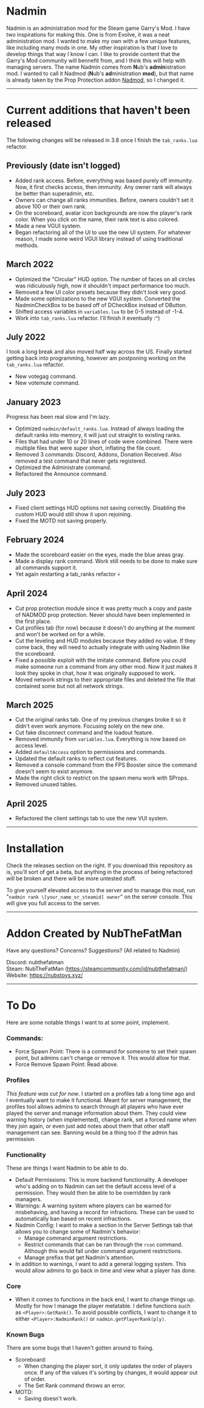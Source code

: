 # Nadmin
Nadmin is an administration mod for the Steam game Garry's Mod. I have two inspirations for making this. One is from Evolve, it was a neat administration mod. I wanted to make my own with a few unique features, like including many mods in one. My other inspiration is that I love to develop things that way I know I can. I like to provide content that the Garry's Mod community will bennefit from, and I think this will help with managing servers. The name Nadmin comes from **N**ub's **admin**istration mod. I wanted to call it Nadmod (**N**ub's **ad**ministration **mod**), but that name is already taken by the Prop Protection addon [Nadmod](https://github.com/Nebual/NadmodPP), so I changed it.

- - - - 

# Current additions that haven't been released
The following changes will be released in 3.8 once I finish the `tab_ranks.lua` refactor.

## Previously (date isn't logged)
- Added rank access. Before, everything was based purely off immunity. Now, it first checks access, then immunity. Any owner rank will always be better than superadmin, etc. 
- Owners can change all ranks immunities. Before, owners couldn't set it above 100 or their own rank.
- On the scoreboard, avatar icon backgrounds are now the player's rank color. When you click on the name, their rank text is also colored.
- Made a new VGUI system.
- Began refactoring all of the UI to use the new UI system. For whatever reason, I made some weird VGUI library instead of using traditional methods.

## March 2022
- Optimized the "Circular" HUD option. The number of faces on all circles was ridiculously high, now it shouldn't impact performance too much.
- Removed a few UI color presets because they didn't look very good.
- Made some optimizations to the new VGUI system. Converted the NadminCheckBox to be based off of DCheckBox instead of DButton.
- Shifted access variables in `variables.lua` to be 0-5 instead of -1-4.
- Work into `tab_ranks.lua` refactor. I'll finish it eventually :^)

## July 2022
I took a long break and also moved half way across the US. Finally started getting back into programming, however am postponing working on the `tab_ranks.lua` refactor.
- New votegag command. 
- New votemute command. 

## January 2023
Progress has been real slow and I'm lazy.
- Optimized `nadmin/default_ranks.lua`. Instead of always loading the default ranks into memory, it will just cut straight to existing ranks.
- Files that had under 10 or 20 lines of code were combined. There were multiple files that were super short, inflating the file count.
- Removed 3 commands: Discord, Addons, Donation Received. Also removed a test command that never gets registered.
- Optimized the Administrate command.
- Refactored the Announce command.

## July 2023
- Fixed client settings HUD options not saving correctly. Disabling the custom HUD would still show it upon rejoining.
- Fixed the MOTD not saving properly.

## February 2024
- Made the scoreboard easier on the eyes, made the blue areas gray.
- Made a display rank command. Work still needs to be done to make sure all commands support it.
- Yet again restarting a tab_ranks refactor 💀

## April 2024
- Cut prop protection module since it was pretty much a copy and paste of NADMOD prop protection. Never should have been implemented in the first place.
- Cut profiles tab (for now) because it doesn't do anything at the moment and won't be worked on for a while.
- Cut the leveling and HUD modules because they added no value. If they come back, they will need to actually integrate with using Nadmin like the scoreboard.
- Fixed a possible exploit with the imitate command. Before you could make someone run a command from any other mod. Now it just makes it look they spoke in chat, how it was originally supposed to work.
- Moved network strings to their appropriate files and deleted the file that contained some but not all network strings.

## March 2025
- Cut the original ranks tab. One of my previous changes broke it so it didn't even work anymore. Focusing solely on the new one.
- Cut fake disconnect command and the loadout feature.
- Removed immunity from `variables.lua`. Everything is now based on access level.
- Added `defaultAccess` option to permissions and commands.
- Updated the default ranks to reflect cut features.
- Removed a console command from the FPS Booster since the command doesn't seem to exist anymore.
- Made the right click to restrict on the spawn menu work with SProps.
- Removed unused tables.

## April 2025
- Refactored the client settings tab to use the new VUI system.

- - - -

# Installation
Check the releases section on the right. If you download this repository as is, you'll sort of get a beta, but anything in the process of being refactored will be broken and there will be more untested stuff.

To give yourself elevated access to the server and to manage this mod, run "`nadmin rank \[your_name_or_steamid] owner`" on the server console. This will give you full access to the server. 

- - - -

# Addon Created by NubTheFatMan
Have any questions? Concerns? Suggestions? (All related to Nadmin)

Discord: nubthefatman\
Steam: NubTheFatMan (https://steamcommunity.com/id/nubthefatman/) \
Website: https://nubstoys.xyz/

- - - -

# To Do
Here are some notable things I want to at some point, implement.

### Commands:
- Force Spawn Point: There is a command for someone to set their spawn point, but admins can't change or remove it. This would allow for that.
- Force Remove Spawn Point: Read above.

### Profiles
*This feature was cut for now*. I started on a profiles tab a long time ago and I eventually want to make it functional. Meant for server management, the profiles tool allows admins to search through all players who have ever played the server and manage information about them. They could view warning history (when implemented), change rank, set a forced name when they join again, or even just add notes about them that other staff management can see. Banning would be a thing too if the admin has permission.

### Functionality
These are things I want Nadmin to be able to do.
- Default Permissions: This is more backend functionality. A developer who's adding on to Nadmin can set the default access level of a permission. They would then be able to be overridden by rank managers.
- Warnings: A warning system where players can be warned for misbehaving, and having a record for infractions. These can be used to automatically ban based on recent infractions.
- Nadmin Config: I want to make a section in the Server Settings tab that allows you to change some of Nadmin's behavior:
    - Manage command argument restrictions.
    - Restrict commands that can be ran through the `rcon` command. Although this would fall under command argument restrictions.
    - Manage prefixs that get Nadmin's attention.
- In addition to warnings, I want to add a general logging system. This would allow admins to go back in time and view what a player has done.

### Core
- When it comes to functions in the back end, I want to change things up. Mostly for how I manage the player metatable. I define functions such as `<Player>:GetRank()`. To avoid possible conflicts, I want to change it to either `<Player>:NadminRank()` or `nadmin.getPlayerRank(ply)`.

### Known Bugs
There are some bugs that I haven't gotten around to fixing.
- Scoreboard:
    - When changing the player sort, it only updates the order of players once. If any of the values it's sorting by changes, it would appear out of order.
    - The Set Rank command throws an error.
- MOTD: 
    - Saving doesn't work.